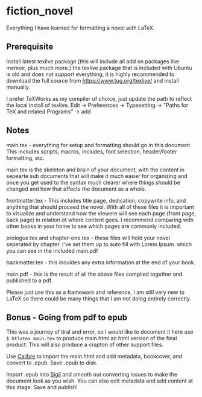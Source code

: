 # fiction_novel

Everything I have learned for formatting a novel with LaTeX.

## Prerequisite

Install latest texlive package (this will include all add on packages like memoir, plus much more.) the texlive package that is included with Ubuntu is old and does not support everything, it is highly recommended to download the full source from https://www.tug.org/texlive/ and install manually.  

I prefer TeXWorks as my compiler of choice, just update the path to reflect the local install of texlive. Edit -> Preferences -> Typesetting -> "Paths for TeX and related Programs" -> add


## Notes

main.tex - everything for setup and formatting should go in this document. This includes scripts, macros, includes, font selection, header/footer formatting, etc.

main.tex is the skeleton and brain of your document, with the content in sepearte sub documents that will make it much easier for organizing and once you get used to the syntax much clearer where things should be changed and how that effects the document as a whole.

frontmatter.tex - This includes title page, dedication, copywrite info, and anything that should proceed the novel. With all of these files it is important to visualize and understand how the viewere will see each page (front page, back page) in relation ot where content goes. I recommend comparing with other books in your home to see which pages are commonly included.

prologue.tex and chapter-one.tex - these files will hold your novel seperated by chapter. I've set them up to auto fill with Lorem Ipsum. which you can see in the included main.pdf

backmatter.tex - this inculdes any extra information at the end of your book.

main.pdf - this is the result of all the above files complied together and published to a pdf.


Please just use this as a framework and reference, I am still very new to LaTeX so there could be many things that I am not doing entirely correctly.

## Bonus - Going from pdf to epub
This was a journey of tiral and error, so I would like to document it here
use `$ htlatex main.tex` to produce main.html an html version of the final product. This will also produce a crapton of other support files.

Use [Calibre](https://calibre-ebook.com/) to import the main.html and add metadata, bookcover, and convert to .epub. Save .epub to disk.

Import .epub into [Sigil](https://github.com/Sigil-Ebook/Sigil) and smooth out converting issues to make the document look as you wish. You can also edit metadata and add content at this stage. Save and publish!

